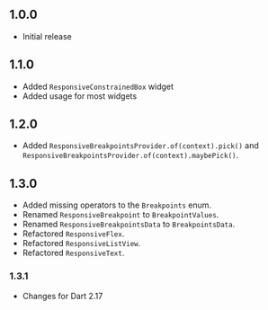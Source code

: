 ## 1.0.0

* Initial release

## 1.1.0

* Added `ResponsiveConstrainedBox` widget
* Added usage for most widgets

## 1.2.0

* Added `ResponsiveBreakpointsProvider.of(context).pick()`
  and `ResponsiveBreakpointsProvider.of(context).maybePick()`.

## 1.3.0

* Added missing operators to the `Breakpoints` enum.
* Renamed `ResponsiveBreakpoint` to `BreakpointValues`.
* Renamed `ResponsiveBreakpointsData` to `BreakpointsData`.
* Refactored `ResponsiveFlex`.
* Refactored `ResponsiveListView`.
* Refactored `ResponsiveText`.

### 1.3.1

* Changes for Dart 2.17
